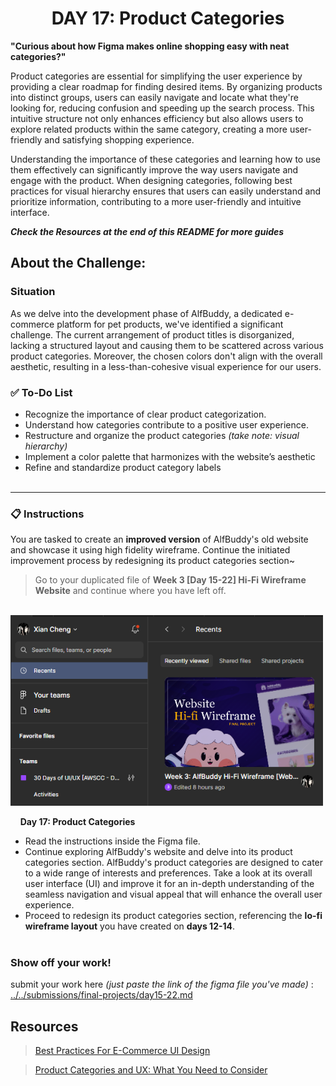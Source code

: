 **<h1 align="center"> DAY 17: Product Categories </h1>**
**"Curious about how Figma makes online shopping easy with neat categories?"**

Product categories are essential for simplifying the user experience by providing a clear roadmap for finding desired items. By organizing products into distinct groups, users can easily navigate and locate what they're looking for, reducing confusion and speeding up the search process. This intuitive structure not only enhances efficiency but also allows users to explore related products within the same category, creating a more user-friendly and satisfying shopping experience.

Understanding the importance of these categories and learning how to use them effectively can significantly improve the way users navigate and engage with the product. When designing categories, following best practices for visual hierarchy ensures that users can easily understand and prioritize information, contributing to a more user-friendly and intuitive interface.

_**Check the Resources at the end of this README for more guides**_

## **About the Challenge:**

**<h3>Situation</h3>**

As we delve into the development phase of AlfBuddy, a dedicated e-commerce platform for pet products, we've identified a significant challenge. The current arrangement of product titles is disorganized, lacking a structured layout and causing them to be scattered across various product categories. Moreover, the chosen colors don't align with the overall aesthetic, resulting in a less-than-cohesive visual experience for our users.

### ✅ To-Do List

-   Recognize the importance of clear product categorization. 
-   Understand how categories contribute to a positive user experience.
-   Restructure and organize the product categories *(take note: visual hierarchy)*
-   Implement a color palette that harmonizes with the website’s aesthetic
-   Refine and standardize product category labels
<br><br>
<hr>

**<h3> 📋 Instructions</h3>**

You are tasked to create an **improved version** of AlfBuddy's old website and showcase it using high fidelity wireframe. Continue the initiated improvement process by redesigning its product categories section~

> Go to your duplicated file of **Week 3 [Day 15-22] Hi-Fi Wireframe Website** and continue where you have left off.

&nbsp;&nbsp;&nbsp;&nbsp;&nbsp;&nbsp;&nbsp;&nbsp;<img src="../assets/tutorials/../../../assets/tutorials/Day16.png" width="500" alt="Instruction"/>
<br/>


&nbsp;&nbsp;&nbsp;&nbsp;**Day 17: Product Categories**<br/>

-   Read the instructions inside the Figma file.
-   Continue exploring AlfBuddy's website and delve into its product categories section. AlfBuddy's product categories are designed to cater to a wide range of interests and preferences. Take a look at its overall user interface (UI) and improve it for an in-depth understanding of the seamless navigation and visual appeal that will enhance the overall user experience.
-   Proceed to redesign its product categories section, referencing the **lo-fi wireframe layout** you have created on **days 12-14**.
    <br><br>

**<h3>Show off your work!</h3>**

submit your work here _(just paste the link of the figma file you've made)_ : <a href ="../../submissions/final-projects/day15-22.md" target="_blank">../../submissions/final-projects/day15-22.md</a>

## Resources

> <a href="https://www.smashingmagazine.com/2020/11/best-practices-ecommerce-ui-design" target="_blank">Best Practices For E-Commerce UI Design</a>

> <a href="https://www.glendaledesigns.com/product-categories-and-ux-what-you-need-to-consider/" target="_blank">Product Categories and UX: What You Need to Consider</a>
